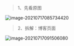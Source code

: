 > 1、先看原图

![image-20210717085734420](https://gitee.com/sheep-are-flying-in-the-sky/my-picture/raw/master/picture9/image-20210717085734420.png)



> 2、拆解：博客页面

![image-20210717091506080](https://gitee.com/sheep-are-flying-in-the-sky/my-picture/raw/master/picture9/image-20210717091506080.png)